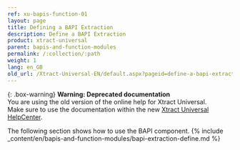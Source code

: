 ```yaml
---
ref: xu-bapis-function-01
layout: page
title: Defining a BAPI Extraction
description: Define a BAPI Extraction
product: xtract-universal
parent: bapis-and-function-modules
permalink: /:collection/:path
weight: 1
lang: en_GB
old_url: /Xtract-Universal-EN/default.aspx?pageid=define-a-bapi-extraction
---
```


{: .box-warning}
**Warning: Deprecated documentation** <br>
You are using the old version of the online help for Xtract Universal.<br>
Make sure to use the documentation within the new [Xtract Universal HelpCenter](https://helpcenter.theobald-software.com/xtract-universal/documentation/introduction/).

The following section shows how to use the BAPI component.
{% include _content/en/bapis-and-function-modules/bapi-extraction-define.md %}
